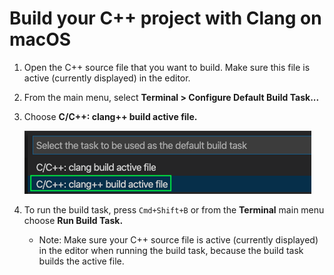 # Build your C++ project with Clang on macOS

1. Open the C++ source file that you want to build. Make sure this file is active (currently displayed) in the editor.

2. From the main menu, select **Terminal > Configure Default Build Task...**

3. Choose **C/C++: clang++ build active file.**

    ![Dropdown showing C++ build tasks for Clang on macOS](clang-default-build-task.png)

4. To run the build task, press `Cmd+Shift+B` or from the **Terminal** main menu choose **Run Build Task.**

    - Note: Make sure your C++ source file is active (currently displayed) in the editor when running the build task, because the build task builds the active file.